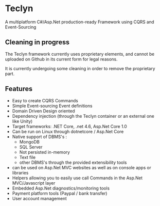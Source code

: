 # Teclyn
A multiplatform C#/Asp.Net production-ready Framework using CQRS and Event-Sourcing

## Cleaning in progress
The Teclyn framework currently uses proprietary elements, and cannot be uploaded on Github in its current form for legal reasons.

It is currently undergoing some cleaning in order to remove the proprietary part.

## Features
- Easy to create CQRS Commands
- Simple Event-sourcing Event definitions
- Domain Driven Design oriented
- Dependency injection (through the Teclyn container or an external one like Unity)
- Target frameworks: .NET Core, .net 4.6, Asp.Net Core 1.0
- Can be run on Linux through dotnetcore / Asp.Net Core
- Native support of DBMS's :
  - MongoDB
  - SQL Server
  - Not persisted in-memory 
  - Text file
  - other DBMS's through the provided extensibility tools
- can be used on Asp.Net MVC websites as well as on console apps or libraries
- Helpers allowing you to easily use call Commands in the Asp.Net MVC/Javascript layer
- Embedded Asp.Net diagnostics/monitoring tools
- Payment platform tools (Paypal / bank transfer)
- User account management
